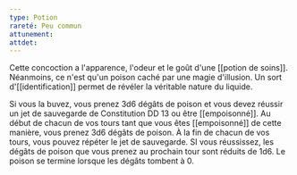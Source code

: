 ```yaml
---
type: Potion
rareté: Peu commun
attunement: 
attdet:
---
```

Cette concoction a l'apparence, l'odeur et le goût d'une [[potion de soins]]. Néanmoins, ce n'est qu'un poison caché par une magie d'illusion. Un sort d'[[identification]] permet de révéler la véritable nature du liquide.

Si vous la buvez, vous prenez 3d6 dégâts de poison et vous devez réussir un jet de sauvegarde de Constitution DD 13 ou être [[empoisonné]]. Au début de chacun de vos tours tant que vous êtes [[empoisonné]] de cette manière, vous prenez 3d6 dégâts de poison. À la fin de chacun de vos tours, vous pouvez répéter le jet de sauvegarde. SI vous réussissez, les dégâts de poison que vous prenez au prochain tour sont réduits de 1d6. Le poison se termine lorsque les dégâts tombent à 0.